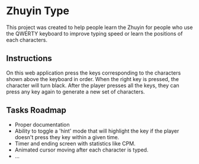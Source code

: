# Zhuyin Type

This project was created to help people learn the Zhuyin for people who use the QWERTY keyboard to improve typing speed
or learn the positions of each characters. 

## Instructions

On this web application press the keys corresponding to the characters shown above the keyboard in order.
When the right key is pressed, the character will turn black. After the player presses all the keys, they can
press any key again to generate a new set of characters.


## Tasks Roadmap
* Proper documentation
* Ability to toggle a 'hint' mode that will highlight the key if the player doesn't press they key within a given time.
* Timer and ending screen with statistics like CPM.
* Animated cursor moving after each character is typed.
* ...
